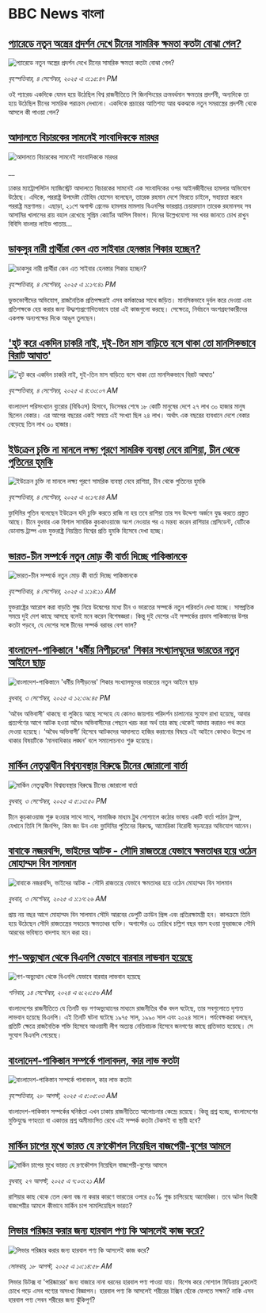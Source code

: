 # BBC News বাংলা## [প্যারেডে নতুন অস্ত্রের প্রদর্শন দেখে চীনের সামরিক ক্ষমতা কতটা বোঝা গেল?](https://www.bbc.com/bengali/articles/c0jqp67w467o?at_medium=RSS&at_campaign=rss?at_campaign=githubrss)![প্যারেডে নতুন অস্ত্রের প্রদর্শন দেখে চীনের সামরিক ক্ষমতা কতটা বোঝা গেল?](https://ichef.bbci.co.uk/ace/ws/240/cpsprodpb/f590/live/3256b530-898e-11f0-b391-6936825093bd.jpg)_বৃহস্পতিবার, ৪ সেপ্টেম্বর, ২০২৫ এ ৩:১৫:৪৭ PM_ওই প্যারেড একদিকে যেমন হয়ে উঠেছিল বিশ্ব রাজনীতিতে শি জিনপিংয়ের ক্রমবর্ধমান ক্ষমতার প্রদর্শনী, অন্যদিকে তা হয়ে উঠেছিল চীনের সামরিক পরাক্রম দেখানো। একদিকে প্রচারের আতিশয্য আর ঝকঝকে নতুন সমরাস্ত্রের প্রদর্শনী থেকে আসলে কী পাওয়া গেল?## [আদালতে বিচারকের সামনেই সাংবাদিককে মারধর](https://www.bbc.co.uk/bengali/live/cz69x8nn8xvt?at_medium=RSS&at_campaign=rss?at_campaign=githubrss)![আদালতে বিচারকের সামনেই সাংবাদিককে মারধর](https://ichef.bbci.co.uk/ace/standard/240/cpsprodpb/5f16/live/750cf270-89a4-11f0-84c8-99de564f0440.jpg)__ঢাকার ম্যাট্রোপলিটন ম্যাজিস্ট্রেট আদালতে বিচারকের সামনেই এক সাংবাদিকের ওপর আইনজীবীদের হামলার অভিযোগ উঠেছে। এদিকে, পররাষ্ট্র উপদেষ্টা তৌহিদ হোসেন বলেছেন, তারেক রহমান দেশে ফিরতে চাইলে, সহায়তা করবে পররাষ্ট্র মন্ত্রণালয়। এছাড়া, ২১শে অগাস্ট গ্রেনেড হামলার মামলায় বিএনপির ভারপ্রাপ্ত চেয়ারম্যান তারেক রহমানসহ সব আসামির খালাসের রায় বহাল রেখেছে সুপ্রিম কোর্টের আপিল বিভাগ। দিনের উল্লেখযোগ্য সব খবর জানতে চোখ রাখুন বিবিসি বাংলার লাইভ পাতায়...## [ডাকসুর নারী প্রার্থীরা কেন এত সাইবার হেনস্তার শিকার হচ্ছেন?](https://www.bbc.com/bengali/articles/cy4rlwjpmyxo?at_medium=RSS&at_campaign=rss?at_campaign=githubrss)![ডাকসুর নারী প্রার্থীরা কেন এত সাইবার হেনস্তার শিকার হচ্ছেন?](https://ichef.bbci.co.uk/ace/ws/240/cpsprodpb/c05f/live/55cefe90-8985-11f0-84c8-99de564f0440.jpg)_বৃহস্পতিবার, ৪ সেপ্টেম্বর, ২০২৫ এ ১:১৭:৪১ PM_ভুক্তভোগীদের অভিযোগ, রাজনৈতিক প্রতিপক্ষরাই এসব কর্মকাণ্ডের সাথে জড়িত। মানসিকভাবে দুর্বল করে দেওয়া এবং প্রতিপক্ষকে হেয় করার জন্য উদ্দ্যশ্যপ্রণোদিতভাবে তারা এই কাজগুলো করছে। সেক্ষেত্রে, নির্বাচনে অংশগ্রহণকারীদের একপক্ষ অন্যপক্ষের দিকে আঙুল তুলছেন।## ['হুট করে একদিন চাকরি নাই, দুই-তিন মাস বাড়িতে বসে থাকা তো মানসিকভাবে বিরাট আঘাত'](https://www.bbc.com/bengali/articles/c3r4r51n9lno?at_medium=RSS&at_campaign=rss?at_campaign=githubrss)!['হুট করে একদিন চাকরি নাই, দুই-তিন মাস বাড়িতে বসে থাকা তো মানসিকভাবে বিরাট আঘাত'](https://ichef.bbci.co.uk/ace/ws/240/cpsprodpb/efcd/live/a375e6f0-88d5-11f0-93e2-8d258a752747.jpg)_বৃহস্পতিবার, ৪ সেপ্টেম্বর, ২০২৫ এ ৪:৩০:০৭ AM_বাংলাদেশ পরিসংখ্যান ব্যুরোর (বিবিএস) হিসাবে, ডিসেম্বর শেষে ১৮ কোটি মানুষের দেশে ২৭ লাখ ৩০ হাজার মানুষ ছিলেন বেকার। এর আগের বছরের একই সময়ে এই সংখ্যা ছিল ২৪ লাখ। অর্থাৎ এক বছরের ব্যবধানে দেশে বেকার বেড়েছে তিন লাখ ৩০ হাজার।## [ইউক্রেন চুক্তি না মানলে লক্ষ্য পূরণে সামরিক ব্যবস্থা নেবে রাশিয়া, চীন থেকে পুতিনের হুমকি](https://www.bbc.com/bengali/articles/c0kn4z3rnj1o?at_medium=RSS&at_campaign=rss?at_campaign=githubrss)![ইউক্রেন চুক্তি না মানলে লক্ষ্য পূরণে সামরিক ব্যবস্থা নেবে রাশিয়া, চীন থেকে পুতিনের হুমকি](https://ichef.bbci.co.uk/ace/ws/240/cpsprodpb/1517/live/9856c120-8940-11f0-9cf6-cbf3e73ce2b9.jpg)_বৃহস্পতিবার, ৪ সেপ্টেম্বর, ২০২৫ এ ৬:১৭:৪৪ AM_ভ্লাদিমির পুতিন বলেছেন ইউক্রেন যদি চুক্তি করতে রাজি না হয় তবে রাশিয়া তার সব উদ্দেশ্য অর্জনে যুদ্ধ করতে প্রস্তুত আছে। চীনে বুধবার এক বিশাল সামরিক কুচকাওয়াজে অংশ নেওয়ার পর এ মন্তব্য করেন রাশিয়ার প্রেসিডেন্ট, যেটিকে ডোনাল্ড ট্রাম্প এবং যুক্তরাষ্ট্র নিয়ন্ত্রিত বিশ্বের প্রতি হুমকি হিসেবে দেখা হচ্ছে।## [ভারত-চীন সম্পর্কে নতুন মোড় কী বার্তা দিচ্ছে পাকিস্তানকে](https://www.bbc.com/bengali/articles/cwy3yy82gpko?at_medium=RSS&at_campaign=rss?at_campaign=githubrss)![ভারত-চীন সম্পর্কে নতুন মোড় কী বার্তা দিচ্ছে পাকিস্তানকে](https://ichef.bbci.co.uk/ace/ws/240/cpsprodpb/172f/live/68e3e9f0-889f-11f0-9b32-415f867a10dd.jpg)_বৃহস্পতিবার, ৪ সেপ্টেম্বর, ২০২৫ এ ১:১৪:১১ AM_যুক্তরাষ্ট্রের আরোপ করা বাড়তি শুল্ক নিয়ে উদ্বেগের মধ্যে চীন ও ভারতের সম্পর্কে নতুন পরিবর্তন দেখা যাচ্ছে। সাম্প্রতিক সময়ে দুই দেশ কাছে আসছে বলেই মনে করেন বিশেষজ্ঞরা। কিন্তু দুই দেশের এই সম্পর্কের প্রভাব পাকিস্তানের উপর কতটা পড়বে, যে দেশের সঙ্গে চীনের সম্পর্ক বরাবর বেশ ভাল?## [বাংলাদেশ-পাকিস্তানে 'ধর্মীয় নিপীড়নের' শিকার সংখ্যালঘুদের ভারতের নতুন আইনে ছাড়](https://www.bbc.com/bengali/articles/cderyyz38p9o?at_medium=RSS&at_campaign=rss?at_campaign=githubrss)![বাংলাদেশ-পাকিস্তানে 'ধর্মীয় নিপীড়নের' শিকার সংখ্যালঘুদের ভারতের নতুন আইনে ছাড়](https://ichef.bbci.co.uk/ace/ws/240/cpsprodpb/9f86/live/ac1e6170-88ac-11f0-aa06-3df3b9ae7236.jpg)_বুধবার, ৩ সেপ্টেম্বর, ২০২৫ এ ১২:৩৯:৪৫ PM_‘অবৈধ অভিবাসী’ থাকছে বা লুকিয়ে আছে সন্দেহে যে কোনও জায়গায় পরিদর্শন চালানোর সুযোগ রাখা হয়েছে, আবার প্রত্যর্পণের আগে আটক হওয়া অবৈধ অভিবাসীদের পেছনে খরচ করা অর্থ তার কাছ থেকেই আদায় করারও পথ করে দেওয়া হয়েছে। ‘অবৈধ অভিবাসী’ হিসেবে আটকদের আদালতে হাজির করানোর বিষয়ে এই আইনে কোথাও উল্লেখ  না থাকার বিষয়টিকে ‘মানবাধিকার লঙ্ঘন’ বলে সমালোচনাও শুরু হয়েছে।## [মার্কিন নেতৃত্বাধীন বিশ্বব্যবস্থার বিরুদ্ধে চীনের জোরালো বার্তা ](https://www.bbc.com/bengali/articles/c4gve3nxd24o?at_medium=RSS&at_campaign=rss?at_campaign=githubrss)![মার্কিন নেতৃত্বাধীন বিশ্বব্যবস্থার বিরুদ্ধে চীনের জোরালো বার্তা ](https://ichef.bbci.co.uk/ace/ws/240/cpsprodpb/ef1a/live/1fe02340-88e0-11f0-8c02-ed32f57a7bac.jpg)_বুধবার, ৩ সেপ্টেম্বর, ২০২৫ এ ৫:১৩:৫০ PM_চীনে কুচকাওয়াজ শুরু হওয়ার সাথে সাথে, সামাজিক মাধ্যম ট্রুথ সোশ্যালে কঠোর ভাষায় একটি  বার্তা পাঠান ট্রাম্প, যেখানে তিনি শি জিনপিং, কিম জং উন এবং ভ্লাদিমির পুতিনের বিরুদ্ধে, আমেরিকা বিরোধী ষড়যন্ত্রের অভিযোগ আনেন।## [বাবাকে নজরবন্দি, ভাইদের আটক - সৌদি রাজতন্ত্রে যেভাবে ক্ষমতাধর হয়ে ওঠেন মোহাম্মদ বিন সালমান](https://www.bbc.com/bengali/articles/c1mpmx9dvrgo?at_medium=RSS&at_campaign=rss?at_campaign=githubrss)![বাবাকে নজরবন্দি, ভাইদের আটক - সৌদি রাজতন্ত্রে যেভাবে ক্ষমতাধর হয়ে ওঠেন মোহাম্মদ বিন সালমান](https://ichef.bbci.co.uk/ace/ws/240/cpsprodpb/8900/live/9e7b92f0-87e3-11f0-84c8-99de564f0440.jpg)_বুধবার, ৩ সেপ্টেম্বর, ২০২৫ এ ১:১৭:২৬ AM_প্রায় নয় বছর আগে মোহাম্মদ বিন সালমান সৌদি আরবের ডেপুটি ক্রাউন প্রিন্স এবং প্রতিরক্ষামন্ত্রী হন। কালক্রমে তিনি হয়ে উঠেছেন সৌদি রাজতন্ত্রের সবচেয়ে ক্ষমতাধর ব্যক্তি। অগাস্টের ৩১ তারিখে চল্লিশ বছর বয়স হওয়া যুবরাজকে সৌদি আরবের ভবিষ্যত বাদশাহ মনে করা হয়।## [গণ-অভ্যুত্থান থেকে বিএনপি যেভাবে বারবার লাভবান হয়েছে](https://www.bbc.com/bengali/articles/c74j271n0pzo?at_medium=RSS&at_campaign=rss?at_campaign=githubrss)![গণ-অভ্যুত্থান থেকে বিএনপি যেভাবে বারবার লাভবান হয়েছে](https://ichef.bbci.co.uk/ace/ws/240/cpsprodpb/2225/live/23ccad70-7022-11ef-8f0e-158a0a407ec6.jpg)_শনিবার, ১৪ সেপ্টেম্বর, ২০২৪ এ ৬:২০:৫৬ AM_বাংলাদেশের রাজনীতিতে যে তিনটি বড় গণঅভ্যুত্থানের মাধ্যমে রাজনীতির বাঁক বদল ঘটেছে, তার সবগুলোতে দৃশ্যত লাভবান হয়েছে বিএনপি। এই তিনটি ঘটনা ঘটেছে ১৯৭৫ সাল, ১৯৯০ সাল এবং ২০২৪ সালে। পর্যবেক্ষকরা বলছেন, প্রতিটি ক্ষেত্রে রাজনৈতিক শক্তি হিসেবে আওয়ামী লীগ অত্যন্ত নেতিবাচক হিসেবে জনগণের কাছে প্রতিভাত হয়েছে। সে সুযোগ বিএনপি পেয়েছে।## [বাংলাদেশ-পাকিস্তান সম্পর্কে পালাবদল, কার লাভ কতটা](https://www.bbc.com/bengali/articles/cjr1xy75nwxo?at_medium=RSS&at_campaign=rss?at_campaign=githubrss)![বাংলাদেশ-পাকিস্তান সম্পর্কে পালাবদল, কার লাভ কতটা](https://ichef.bbci.co.uk/ace/ws/240/cpsprodpb/a61e/live/d95888c0-8391-11f0-ab3e-bd52082cd0ae.jpg)_বৃহস্পতিবার, ২৮ আগস্ট, ২০২৫ এ ৫:০৫:০৩ AM_বাংলাদেশ-পাকিস্তান সম্পর্কের ঘনিষ্ঠতা এখন ঢাকায় রাজনীতিতে আলোচনার কেন্দ্রে রয়েছে। কিন্তু প্রশ্ন হচ্ছে, বাংলাদেশের মুক্তিযুদ্ধে গণহত্যা বা একাত্তর প্রশ্ন অমীমাংসিত রেখে এই সম্পর্ক কতটা টেকসই বা স্থায়ী হবে?## [মার্কিন চাপের মুখে ভারত যে রণকৌশল নিয়েছিল বাজপেয়ী-বুশের আমলে ](https://www.bbc.com/bengali/articles/ce937dl32kro?at_medium=RSS&at_campaign=rss?at_campaign=githubrss)![মার্কিন চাপের মুখে ভারত যে রণকৌশল নিয়েছিল বাজপেয়ী-বুশের আমলে ](https://ichef.bbci.co.uk/ace/ws/240/cpsprodpb/519f/live/4ac33250-82a0-11f0-a34f-318be3fb0481.jpg)_বুধবার, ২৭ আগস্ট, ২০২৫ এ ৭:০৩:২১ AM_রাশিয়ার কাছ থেকে তেল কেনা বন্ধ না করার কারণে ভারতের ওপরে ৫০% শুল্ক চাপিয়েছে আমেরিকা। তবে অটল বিহারী বাজপেয়ীর আমলে কীভাবে মার্কিন চাপ সামলিয়েছিল ভারত?## [লিভার পরিষ্কার করার জন্য হারবাল পণ্য কি আসলেই কাজ করে?](https://www.bbc.com/bengali/articles/c93dqkeqwzyo?at_medium=RSS&at_campaign=rss?at_campaign=githubrss)![লিভার পরিষ্কার করার জন্য হারবাল পণ্য কি আসলেই কাজ করে?](https://ichef.bbci.co.uk/ace/ws/240/cpsprodpb/2c5b/live/0b601110-6f99-11f0-af20-030418be2ca5.jpg)_সোমবার, ১৮ আগস্ট, ২০২৫ এ ১০:১৪:৫৮ AM_লিভার ডিটক্স বা 'পরিষ্কারের' জন্য বাজারে নানা ধরনের হারবাল পণ্য পাওয়া যায়। বিশেষ করে সোশ্যাল মিডিয়ায় ঢুকলেই চোখে পড়ে এসব পণ্যের অসংখ্য বিজ্ঞাপন। হারবাল পণ্য কি আসলেই শরীরের টক্সিন ছেঁকে ফেলতে সক্ষম? নাকি এসব হারবাল পণ্য সেবন শরীরের জন্য ঝুঁকিপূর্ণ?